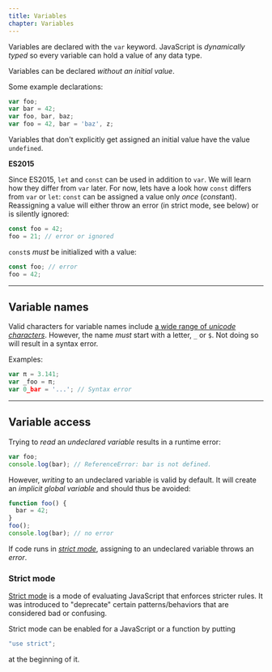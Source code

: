 ```yaml
---
title: Variables
chapter: Variables
---
```

Variables are declared with the `var` keyword. JavaScript is
*dynamically typed* so every variable can hold a value of any data type.

Variables can be declared *without an initial value*.

Some example declarations:

```javascript
var foo;
var bar = 42;
var foo, bar, baz;
var foo = 42, bar = 'baz', z;
```

Variables that don't explicitly get assigned an initial value have the value 
`undefined`.

<div class="callout secondary">

<i class="fa fa-info-circle" aria-hidden="true"></i> **ES2015**

Since ES2015, `let` and `const` can be used in addition to `var`. We will learn 
how they differ from `var` later. For now, lets have a look how `const` differs 
from `var` or `let`: `const` can be assigned a value only *once* (*const*ant).  
Reassigning a value will either throw an error (in strict mode, see below) or 
is silently ignored:

```js
const foo = 42;
foo = 21; // error or ignored
```

`const`s *must* be initialized with a value:

```js
const foo; // error
foo = 42;
```

</div>

---

## Variable names

Valid characters for variable names include [a wide range of *unicode 
characters*](http://mathiasbynens.be/notes/javascript-identifiers).
However, the name *must* start with a letter, `_` or `$`. Not doing so will 
result in a syntax error.

Examples:

```javascript
var π = 3.141;
var _foo = π;
var 0_bar = '...'; // Syntax error
```

---

## Variable access

Trying to *read* an *undeclared variable* results in a runtime error:

```javascript
var foo;
console.log(bar); // ReferenceError: bar is not defined.
```

However, *writing* to an undeclared variable is valid by default. It will
create an *implicit global variable* and should thus be avoided:

```javascript
function foo() {
  bar = 42;
}
foo();
console.log(bar); // no error
```

<div class="callout primary">

  If code runs in *[strict mode][]*, assigning to an undeclared variable throws 
  an *error*.

</div>

<div class="callout primary">

### Strict mode

[Strict mode][] is a mode of evaluating JavaScript that enforces stricter 
rules. It was introduced to "deprecate" certain patterns/behaviors that are 
considered bad or confusing.

Strict mode can be enabled for a JavaScript or a function by putting

```js
"use strict";
```

at the beginning of it.

</div>

[strict mode]: https://developer.mozilla.org/en-US/docs/Web/JavaScript/Reference/Functions_and_function_scope/Strict_mode
